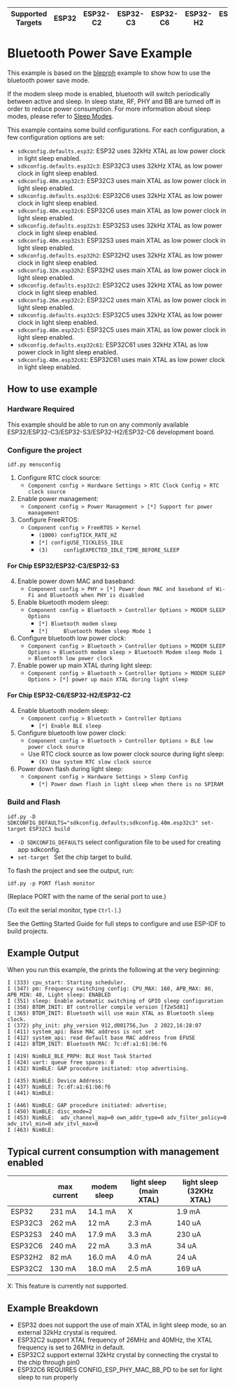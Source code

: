 | Supported Targets | ESP32 | ESP32-C2 | ESP32-C3 | ESP32-C6 | ESP32-H2 | ESP32-S3 |
| ----------------- | ----- | -------- | -------- | -------- | -------- | -------- |

Bluetooth Power Save Example
=================================

This example is based on the [bleprph](../bleprph) example to show how to use the bluetooth power save mode.

If the modem sleep mode is enabled, bluetooth will switch periodically between active and sleep.
In sleep state, RF, PHY and BB are turned off in order to reduce power consumption.
For more information about sleep modes, please refer to [Sleep Modes](https://docs.espressif.com/projects/esp-idf/en/latest/esp32/api-reference/system/sleep_modes.html).

This example contains some build configurations. For each configuration, a few configuration options are set:
- `sdkconfig.defaults.esp32`: ESP32 uses 32kHz XTAL as low power clock in light sleep enabled.
- `sdkconfig.defaults.esp32c3`: ESP32C3 uses 32kHz XTAL as low power clock in light sleep enabled.
- `sdkconfig.40m.esp32c3`: ESP32C3 uses main XTAL as low power clock in light sleep enabled.
- `sdkconfig.defaults.esp32c6`: ESP32C6 uses 32kHz XTAL as low power clock in light sleep enabled.
- `sdkconfig.40m.esp32c6`: ESP32C6 uses main XTAL as low power clock in light sleep enabled.
- `sdkconfig.defaults.esp32s3`: ESP32S3 uses 32kHz XTAL as low power clock in light sleep enabled.
- `sdkconfig.40m.esp32s3`: ESP32S3 uses main XTAL as low power clock in light sleep enabled.
- `sdkconfig.defaults.esp32h2`: ESP32H2 uses 32kHz XTAL as low power clock in light sleep enabled.
- `sdkconfig.32m.esp32h2`: ESP32H2 uses main XTAL as low power clock in light sleep enabled.
- `sdkconfig.defaults.esp32c2`: ESP32C2 uses 32kHz XTAL as low power clock in light sleep enabled.
- `sdkconfig.26m.esp32c2`: ESP32C2 uses main XTAL as low power clock in light sleep enabled.
- `sdkconfig.defaults.esp32c5`: ESP32C5 uses 32kHz XTAL as low power clock in light sleep enabled.
- `sdkconfig.48m.esp32c5`: ESP32C5 uses main XTAL as low power clock in light sleep enabled.
- `sdkconfig.defaults.esp32c61`: ESP32C61 uses 32kHz XTAL as low power clock in light sleep enabled.
- `sdkconfig.40m.esp32c61`: ESP32C61 uses main XTAL as low power clock in light sleep enabled.

## How to use example

### Hardware Required

This example should be able to run on any commonly available ESP32/ESP32-C3/ESP32-S3/ESP32-H2/ESP32-C6 development board.

### Configure the project

```
idf.py menuconfig
```

1. Configure RTC clock source:
   - `Component config > Hardware Settings > RTC Clock Config > RTC clock source`
2. Enable power management:
   - `Component config > Power Management > [*] Support for power management`
3. Configure FreeRTOS:
   - `Component config > FreeRTOS > Kernel`
     -  `(1000) configTICK_RATE_HZ`
     -  `[*] configUSE_TICKLESS_IDLE`
     -  `(3)     configEXPECTED_IDLE_TIME_BEFORE_SLEEP`

#### For Chip ESP32/ESP32-C3/ESP32-S3

4. Enable power down MAC and baseband:
   - `Component config > PHY > [*] Power down MAC and baseband of Wi-Fi and Bluetooth when PHY is disabled`
5. Enable bluetooth modem sleep:
   - `Component config > Bluetooth > Controller Options > MODEM SLEEP Options`
     - `[*] Bluetooth modem sleep`
     - `[*]     Bluetooth Modem sleep Mode 1`
6. Configure bluetooth low power clock:
   - `Component config > Bluetooth > Controller Options > MODEM SLEEP Options > Bluetooth modem sleep > Bluetooth Modem sleep Mode 1 > Bluetooth low power clock`
7. Enable power up main XTAL during light sleep:
   - `Component config > Bluetooth > Controller Options > MODEM SLEEP Options > [*] power up main XTAL during light sleep`

#### For Chip ESP32-C6/ESP32-H2/ESP32-C2

4. Enable bluetooth modem sleep:
   - `Component config > Bluetooth > Controller Options`
     - `[*] Enable BLE sleep`
5. Configure bluetooth low power clock:
   - `Component config > Bluetooth > Controller Options > BLE low power clock source`
   - Use RTC clock source as low power clock source during light sleep:
     - `(X) Use system RTC slow clock source`
6. Power down flash during light sleep:
   - `Component config > Hardware Settings > Sleep Config`
     - `[*] Power down flash in light sleep when there is no SPIRAM`

### Build and Flash

```
idf.py -D SDKCONFIG_DEFAULTS="sdkconfig.defaults;sdkconfig.40m.esp32c3" set-target ESP32C3 build
```

* `-D SDKCONFIG_DEFAULTS` select configuration file to be used for creating app sdkconfig.
* `set-target ` Set the chip target to build.


To flash the project and see the output, run:


```
idf.py -p PORT flash monitor
```

(Replace PORT with the name of the serial port to use.)

(To exit the serial monitor, type ``Ctrl-]``.)

See the Getting Started Guide for full steps to configure and use ESP-IDF to build projects.

## Example Output

When you run this example, the prints the following at the very beginning:

```
I (333) cpu_start: Starting scheduler.
I (347) pm: Frequency switching config: CPU_MAX: 160, APB_MAX: 80, APB_MIN: 40, Light sleep: ENABLED
I (351) sleep: Enable automatic switching of GPIO sleep configuration
I (358) BTDM_INIT: BT controller compile version [f2e5d81]
I (365) BTDM_INIT: Bluetooth will use main XTAL as Bluetooth sleep clock.
I (372) phy_init: phy_version 912,d001756,Jun  2 2022,16:28:07
I (411) system_api: Base MAC address is not set
I (412) system_api: read default base MAC address from EFUSE
I (412) BTDM_INIT: Bluetooth MAC: 7c:df:a1:61:b6:f6

I (419) NimBLE_BLE_PRPH: BLE Host Task Started
I (424) uart: queue free spaces: 8
I (432) NimBLE: GAP procedure initiated: stop advertising.

I (435) NimBLE: Device Address:
I (437) NimBLE: 7c:df:a1:61:b6:f6
I (441) NimBLE:

I (446) NimBLE: GAP procedure initiated: advertise;
I (450) NimBLE: disc_mode=2
I (453) NimBLE:  adv_channel_map=0 own_addr_type=0 adv_filter_policy=0 adv_itvl_min=0 adv_itvl_max=0
I (463) NimBLE:
```

## Typical current consumption with management enabled

|         | max current | modem sleep | light sleep (main XTAL) | light sleep (32KHz XTAL) |
| ------- | ----------- | ----------- | ----------------------- | ------------------------ |
| ESP32   | 231 mA      | 14.1 mA     | X                       | 1.9 mA                   |
| ESP32C3 | 262 mA      | 12 mA       | 2.3 mA                  | 140 uA                   |
| ESP32S3 | 240 mA      | 17.9 mA     | 3.3 mA                  | 230 uA                   |
| ESP32C6 | 240 mA      | 22 mA       | 3.3 mA                  | 34  uA                   |
| ESP32H2 | 82 mA       | 16.0 mA     | 4.0 mA                  | 24 uA                    |
| ESP32C2 | 130 mA      | 18.0 mA     | 2.5 mA                  | 169 uA                   |

X: This feature is currently not supported.

## Example Breakdown

- ESP32 does not support the use of main XTAL in light sleep mode, so an external 32kHz crystal is required.
- ESP32C2 support XTAL frequency of 26MHz and 40MHz, the XTAL frequency is set to 26MHz in default.
- ESP32C2 support external 32kHz crystal by connecting the crystal to the chip through pin0
- ESP32C6 REQUIRES CONFIG_ESP_PHY_MAC_BB_PD to be set for light sleep to run properly